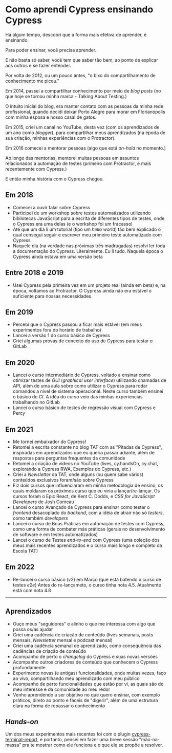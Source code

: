 # Como aprendi Cypress ensinando Cypress

Há algum tempo, descobri que a forma mais efetiva de aprender, é ensinando.

Para poder ensinar, você precisa aprender.

E não basta só saber, você tem que saber tão bem, ao ponto de explicar aos outros e se fazer entender.

Por volta de 2012, ou um pouco antes, "o bixo do compartilhamento de conhecimento me picou."

Em 2014, passei a compartilhar conhecimento por meio de _blog posts_ (no que hoje se tornou minha marca - Talking About Testing.)

O intuito inicial do blog, era manter contato com as pessoas da minha rede profissional, quando decidi deixar Porto Alegre para morar em Florianópolis com minha esposa e nosso casal de gatos.

Em 2015, criei um canal no YouTube, desta vez (com os aprendizados de um ano como _blogger_), para compartilhar meus aprendizados (na époda de sua criação, minhas experiências com o Protractor).

Em 2016 comecei a mentorar pessoas (algo que está _on-hold_ no momento.)

Ao longo das mentorias, mentorei muitas pessoas em assuntos relacionados a automação de testes (primeiro com Protractor, e mais recentemente com Cypress.)

E então minha história com o Cypress chegou.

## Em 2018

- Comecei a ouvir falar sobre Cypress
- Participei de um workshop sobre testes automatizados utilizando bibliotecas JavaScript para a escrita de diferentes tipos de testes, onde o Cypress era uma delas (e o workshop foi um fracasso)
- Até que um dia li um tutorial (tipo um _hello world_) tão bem explicado o qual consegui seguir e escrever meu primeiro teste automatizado com Cypress
- Naquele dia (na verdade nas próximas três madrugadas) resolvi ler toda a documentação do Cypress. Literalmente. Eu li tudo. Naquela época o Cypress ainda estava em uma versão beta

## Entre 2018 e 2019

- Usei Cypress pela primeira vez em um projeto real (ainda em beta) e, na época, voltamos ao Protractor. O Cypress ainda não era estável o suficiente para nossas necessidades

## Em 2019

- Percebi que o Cypress passou a ficar mais estável (em meus experimentos fora do horário de trabalho)
- Lancei a versão 1 do curso básico de Cypress
- Criei algumas provas de conceito do uso de Cypress para testar o GitLab

## Em 2020

- Lancei o curso intermediário de Cypress, voltado a ensinar como otimizar testes de _GUI_ (_graphical user interface_) utilizando chamadas de API, além de uma aula sobre como utilizar o Cypress para rodar comandos a nível de sistema operacional. Neste curso também ensinei o básico de _CI_. A idéa do curso veio das minhas experiencias trabalhando no GitLab
- Lancei o curso básico de testes de regressão visual com Cypress e Percy

## Em 2021

- Me tornei embaixador do Cypress!
- Retomei a escrita constante no blog TAT com as "Pitadas de Cypress", inspiradas em aprendizados que eu queria passar adiante, além de respostas para perguntas frequentes da comunidade
- Retomei a criação de vídeos no YouTube (lives, cy.handsOn, cy.chat, explorando a Cypress RWA, Exemplos do Cypress, etc.)
- Criei a _Newsletter_ da TAT, onde alguns (ou quem sabe vários) conteúdos exclusivos foram/são sobre Cypress
- Fiz dois cursos que influenciaram em minha metodologia de ensino, os quais moldaram os próximos curso que eu viria a lançar/re-lançar. Os cursos foram o Epic React, de Kent C. Dodds, e _CSS for JavaScript Developers_ de Josh Comeau
- Lancei o curso Avançado de Cypress para ensinar como testar o _frontend_ desacoplado do _backend_, com a idéia de atrair não só _testers_, como também _developers_
- Lancei o curso de Boas Práticas em automação de testes com Cypress, como uma forma de combater más práticas (gerais no desenvolvimento de software e em testes automatizados)
- Lancei o curso de Testes _end-to-end_ com Cypress (uma coleção dos meus mais recentes aprendizados e o curso mais longo e completo da Escola TAT)

## Em 2022

- Re-lancei o curso básico (v2) em Março (que está batendo o curso de testes _e2e_) Antes do re-lançameto, o curso tinha nota 4.5. Atualmente está com nota 4.8

___

## Aprendizados

- Ouço meus "seguidores" e alinho o que me interessa com algo que possa os/as ajudar
- Criei uma cadência de criação de conteúdo (lives semanais, posts mensais, _Newsletter_ mensal e podcast mensal)
- Criei uma cadência semanal de aprendizado, como consequência das cadências de criação de conteúdo
- Acompanho de perto o _changelog_ do Cypress e suas novas versões
- Acompanho outros criadores de conteúdo que conhecem o Cypress profundamente
- Experimento novas (e antigas) funcionalidades, onde muitas vezes, faço ao vivo, compartilhando meu aprendizado com meu público
- Acompanho de perto funcionalidades que estão por vi, as quais são do meu interesse e da comunidade ao meu redor
- Venho aprendendo a ser objetivo no que quero ensinar, com exemplo práticos, direto ao ponto e fáceis de "digerir", além de uma estrutura clara na forma de repassar o conhecimento

## _Hands-on_

Um dos meus experimentos mais recentes foi com o plugin [cypress-terminal-report](https://www.npmjs.com/package/cypraess-terminal-report), e portanto, pensei em fazer uma breve sessão "mão-na-massa" pra te mostrar como ele funciona e o que ele se propõe a resolver.
